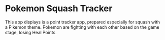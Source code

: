Pokemon Squash Tracker
===================================

This app displays is a point tracker app, prepared especially for squash with a Pikemon theme. 
Pokemon are fighting with each other based on the game stage, losing Heal Points.
